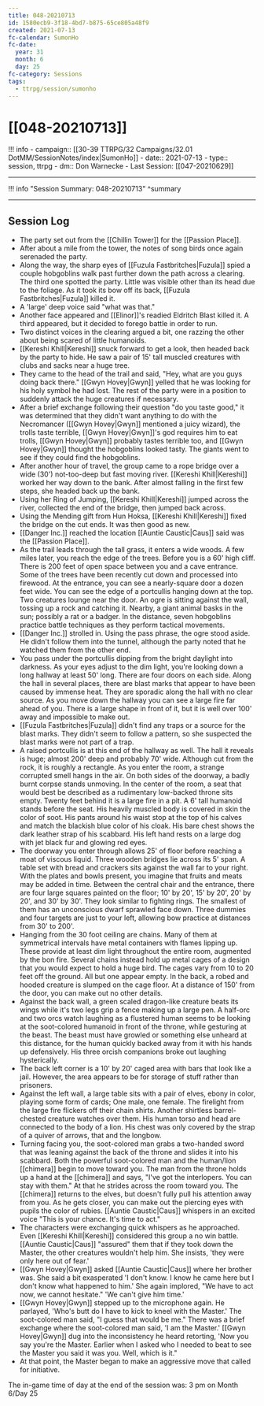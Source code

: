 ```yaml
---
title: 048-20210713
id: 1580ecb9-3f18-4bd7-b875-65ce805a48f9
created: 2021-07-13
fc-calendar: SumonHo
fc-date:
  year: 31
  month: 6
  day: 25
fc-category: Sessions
tags:
  - ttrpg/session/sumonho
---
```


# [[048-20210713]]

!!! info
    - campaign:: [[30-39 TTRPG/32 Campaigns/32.01 DotMM/SessionNotes/index|SumonHo]]
    - date:: 2021-07-13
    - type:: session, ttrpg
    - dm:: Don Warnecke
    - Last Session: [[047-20210629]]


---

!!! info "Session Summary: 048-20210713"
    ^summary

---

## Session Log


- The party set out from the [[Chillin Tower]]  for the [[Passion Place]].
- After about a mile from the tower, the notes of song birds once again serenaded the party.
- Along the way, the sharp eyes of [[Fuzula Fastbritches|Fuzula]] spied a couple hobgoblins walk past further down the path across a clearing. The third one spotted the party. Little was visible other than its head due to the foliage. As it took its bow off its back, [[Fuzula Fastbritches|Fuzula]] killed it.
- A 'large' deep voice said "what was that."
- Another face appeared and [[Elinor]]'s readied Eldritch Blast killed it. A third appeared, but it decided to forego battle in order to run.
- Two distinct voices in the clearing argued a bit, one razzing the other about being scared of little humanoids.
- [[Kereshi Khill|Kereshi]] snuck forward to get a look, then headed back by the party to hide. He saw a pair of 15' tall muscled creatures with clubs and sacks near a huge tree.
- They came to the head of the trail and said, "Hey, what are you guys doing back there." [[Gwyn Hovey|Gwyn]] yelled that he was looking for his holy symbol he had lost. The rest of the party were in a position to suddenly attack the huge creatures if necessary.
- After a brief exchange following their question "do you taste good," it was determined that they didn't want anything to do with the Necromancer ([[Gwyn Hovey|Gwyn]] mentioned a juicy wizard), the trolls taste terrible, [[Gwyn Hovey|Gwyn]]'s god requires him to eat trolls, [[Gwyn Hovey|Gwyn]] probably tastes terrible too, and [[Gwyn Hovey|Gwyn]] thought the hobgoblins looked tasty. The giants went to see if they could find the hobgoblins.
- After another hour of travel, the group came to a rope bridge over a wide (30') not-too-deep but fast moving river. [[Kereshi Khill|Kereshi]] worked her way down to the bank. After almost falling in the first few steps, she headed back up the bank.
- Using her Ring of Jumping, [[Kereshi Khill|Kereshi]] jumped across the river, collected the end of the bridge, then jumped back across.
- Using the Mending gift from Hun Hoksa, [[Kereshi Khill|Kereshi]] fixed the bridge on the cut ends. It was then good as new.
- [[Danger Inc.]]  reached the location [[Auntie Caustic|Caus]]  said was the [[Passion Place]].
- As the trail leads through the tall grass, it enters a wide woods. A few miles later, you reach the edge of the trees. Before you is a 60' high cliff. There is 200 feet of open space between you and a cave entrance. Some of the trees have been recently cut down and processed into firewood. At the entrance, you can see a nearly-square door a dozen feet wide. You can see the edge of a portcullis hanging down at the top. Two creatures lounge near the door. An ogre is sitting against the wall, tossing up a rock and catching it. Nearby, a giant animal basks in the sun; possibly a rat or a badger. In the distance, seven hobgoblins practice battle techniques as they perform tactical movements.  
- [[Danger Inc.]]  strolled in. Using the pass phrase, the ogre stood aside. He didn't follow them into the tunnel, although the party noted that he watched them from the other end.
- You pass under the portcullis dipping from the bright daylight into darkness. As your eyes adjust to the dim light, you're looking down a long hallway at least 50' long. There are four doors on each side. Along the hall in several places, there are blast marks that appear to have been caused by immense heat. They are sporadic along the hall with no clear source. As you move down the hallway you can see a large fire far ahead of you. There is a large shape in front of it, but it is well over 100' away and impossible to make out.
- [[Fuzula Fastbritches|Fuzula]] didn't find any traps or a source for the blast marks. They didn't seem to follow a pattern, so she suspected the blast marks were not part of a trap.
- A raised portcullis is at this end of the hallway as well. The hall it reveals is huge; almost 200' deep and probably 70' wide. Although cut from the rock, it is roughly a rectangle. As you enter the room, a strange corrupted smell hangs in the air. On both sides of the doorway, a badly burnt corpse stands unmoving. In the center of the room, a seat that would best be described as a rudimentary low-backed throne sits empty. Twenty feet behind it is a large fire in a pit. A 6' tall humanoid stands before the seat. His heavily muscled body is covered in skin the color of soot. His pants around his waist stop at the top of his calves and match the blackish blue color of his cloak. His bare chest shows the dark leather strap of his scabbard. His left hand rests on a large dog with jet black fur and glowing red eyes.
- The doorway you enter through allows 25' of floor before reaching a moat of viscous liquid. Three wooden bridges lie across its 5' span. A table set with bread and crackers sits against the wall far to your right. With the plates and bowls present, you imagine that fruits and meats may be added in time. Between the central chair and the entrance, there are four large squares painted on the floor; 10' by 20', 15' by 20', 20' by 20', and 30' by 30'. They look similar to fighting rings. The smallest of them has an unconscious dwarf sprawled face down. Three dummies and four targets are just to your left, allowing bow practice at distances from 30' to 200'.
- Hanging from the 30 foot ceiling are chains. Many of them at symmetrical intervals have metal containers with flames lipping up. These provide at least dim light throughout the entire room, augmented by the bon fire. Several chains instead hold up metal cages of a design that you would expect to hold a huge bird. The cages vary from 10 to 20 feet off the ground. All but one appear empty. In the back, a robed and hooded creature is slumped on the cage floor. At a distance of 150' from the door, you can make out no other details.
- Against the back wall, a green scaled dragon-like creature beats its wings while it's two legs grip a fence making up a large pen. A half-orc and two orcs watch laughing as a flustered human seems to be looking at the soot-colored humanoid in front of the throne, while gesturing at the beast. The beast must have growled or something else unheard at this distance, for the human quickly backed away from it with his hands up defensively. His three orcish companions broke out laughing hysterically.
- The back left corner is a 10' by 20' caged area with bars that look like a jail. However, the area appears to be for storage of stuff rather than prisoners.
- Against the left wall, a large table sits with a pair of elves, ebony in color, playing some form of cards; One male, one female. The firelight from the large fire flickers off their chain shirts. Another shirtless barrel-chested creature watches over them. His human torso and head are connected to the body of a lion. His chest was only covered by the strap of a quiver of arrows, that and the longbow.
- Turning facing you, the soot-colored man grabs a two-handed sword that was leaning against the back of the throne and slides it into his scabbard. Both the powerful soot-colored man and the human/lion [[chimera]] begin to move toward you. The man from the throne holds up a hand at the [[chimera]] and says, "I've got the interlopers. You can stay with them." At that he strides across the room toward you. The [[chimera]] returns to the elves, but doesn't fully pull his attention away from you. As he gets closer, you can make out the piercing eyes with pupils the color of rubies. [[Auntie Caustic|Caus]]  whispers in an excited voice "This is your chance. It's time to act."
- The characters were exchanging quick whispers as he approached. Even [[Kereshi Khill|Kereshi]] considered this group a no win battle. [[Auntie Caustic|Caus]]  "assured" them that if they took down the Master, the other creatures wouldn't help him. She insists, 'they were only here out of fear.'
- [[Gwyn Hovey|Gwyn]] asked [[Auntie Caustic|Caus]]  where her brother was. She said a bit exasperated 'I don't know. I know he came here but I don't know what happened to him.' She again implored, "We have to act now, we cannot hesitate." 'We can't give him time.'
- [[Gwyn Hovey|Gwyn]] stepped up to the microphone again. He parlayed, 'Who's butt do I have to kick to kneel with the Master.' The soot-colored man said, "I guess that would be me." There was a brief exchange where the soot-colored man said, 'I am the Master.' [[Gwyn Hovey|Gwyn]] dug into the inconsistency he heard retorting, 'Now you say you're the Master. Earlier when I asked who I needed to beat to see the Master you said it was you. Well, which is it."
- At that point, the Master began to make an aggressive move that called for initiative. 

The in-game time of day at the end of the session was: 3 pm on Month 6/Day 25

